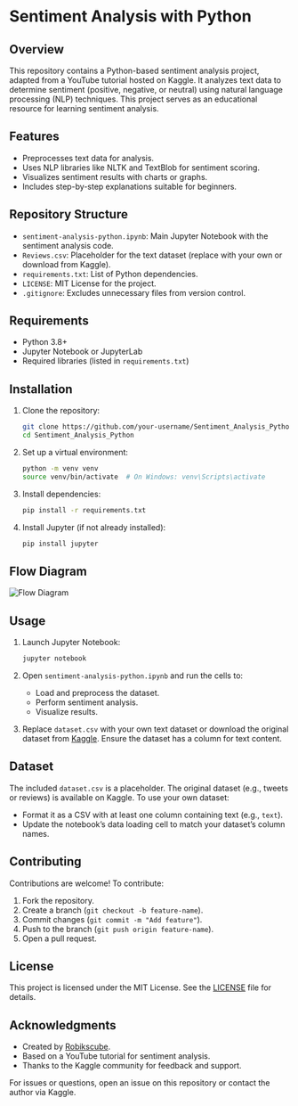 # Sentiment Analysis with Python

## Overview

This repository contains a Python-based sentiment analysis project, adapted from a YouTube tutorial hosted on Kaggle. It analyzes text data to determine sentiment (positive, negative, or neutral) using natural language processing (NLP) techniques. This project serves as an educational resource for learning sentiment analysis.

## Features

- Preprocesses text data for analysis.
- Uses NLP libraries like NLTK and TextBlob for sentiment scoring.
- Visualizes sentiment results with charts or graphs.
- Includes step-by-step explanations suitable for beginners.

## Repository Structure

- `sentiment-analysis-python.ipynb`: Main Jupyter Notebook with the sentiment analysis code.
- `Reviews.csv`: Placeholder for the text dataset (replace with your own or download from Kaggle).
- `requirements.txt`: List of Python dependencies.
- `LICENSE`: MIT License for the project.
- `.gitignore`: Excludes unnecessary files from version control.

## Requirements

- Python 3.8+
- Jupyter Notebook or JupyterLab
- Required libraries (listed in `requirements.txt`)

## Installation

1. Clone the repository:
   ```bash
   git clone https://github.com/your-username/Sentiment_Analysis_Python.git
   cd Sentiment_Analysis_Python
   ```

2. Set up a virtual environment:
   ```bash
   python -m venv venv
   source venv/bin/activate  # On Windows: venv\Scripts\activate
   ```

3. Install dependencies:
   ```bash
   pip install -r requirements.txt
   ```

4. Install Jupyter (if not already installed):
   ```bash
   pip install jupyter
   ```
## Flow Diagram
   ![Flow Diagram](Flow%20Diagaram.png)
   
## Usage

1. Launch Jupyter Notebook:
   ```bash
   jupyter notebook
   ```

2. Open `sentiment-analysis-python.ipynb` and run the cells to:
   - Load and preprocess the dataset.
   - Perform sentiment analysis.
   - Visualize results.

3. Replace `dataset.csv` with your own text dataset or download the original dataset from [Kaggle](https://www.kaggle.com/code/robikscube/sentiment-analysis-python-youtube-tutorial/data). Ensure the dataset has a column for text content.

## Dataset

The included `dataset.csv` is a placeholder. The original dataset (e.g., tweets or reviews) is available on Kaggle. To use your own dataset:
- Format it as a CSV with at least one column containing text (e.g., `text`).
- Update the notebook’s data loading cell to match your dataset’s column names.

## Contributing

Contributions are welcome! To contribute:
1. Fork the repository.
2. Create a branch (`git checkout -b feature-name`).
3. Commit changes (`git commit -m "Add feature"`).
4. Push to the branch (`git push origin feature-name`).
5. Open a pull request.

## License

This project is licensed under the MIT License. See the [LICENSE](LICENSE) file for details.

## Acknowledgments

- Created by [Robikscube](https://www.kaggle.com/robikscube).
- Based on a YouTube tutorial for sentiment analysis.
- Thanks to the Kaggle community for feedback and support.

For issues or questions, open an issue on this repository or contact the author via Kaggle.
